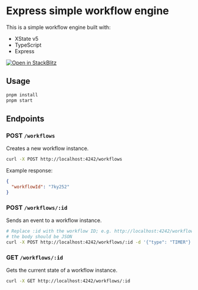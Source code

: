 # Express simple workflow engine

This is a simple workflow engine built with:

- XState v5
- TypeScript
- Express

[![Open in StackBlitz](https://developer.stackblitz.com/img/open_in_stackblitz.svg)](https://stackblitz.com/github/statelyai/xstate/tree/main/examples/express-workflow?file=index.ts)

## Usage

```bash
pnpm install
pnpm start
```

## Endpoints

### POST `/workflows`

Creates a new workflow instance.

```bash
curl -X POST http://localhost:4242/workflows
```

Example response:

```json
{
  "workflowId": "7ky252"
}
```

### POST `/workflows/:id`

Sends an event to a workflow instance.

```bash
# Replace :id with the workflow ID; e.g. http://localhost:4242/workflows/7ky252
# the body should be JSON
curl -X POST http://localhost:4242/workflows/:id -d '{"type": "TIMER"}' -H "Content-Type: application/json"
```

### GET `/workflows/:id`

Gets the current state of a workflow instance.

```bash
curl -X GET http://localhost:4242/workflows/:id
```
